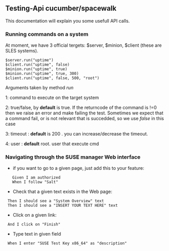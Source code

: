 ## Testing-Api cucumber/spacewalk

This documentation will explain you some usefull API calls.


### Running commands on a system

At moment, we have 3 official tergets: $server, $minion, $client (these are SLES systems).

```console
$server.run("uptime")
$client.run("uptime", false)
$minion.run("uptime", true)
$minion.run("uptime", true, 300)
$client.run("uptime", false, 500, "root")
```
Arguments taken by method *run*

1: command to execute on the target system

2: true/false, by **default** is true. If the returncode of the command is !=0 then we raise an error and make failing the test. 
   Sometimes we expect that a command fail, or is not relevant that is succedded, so we use *false* in this case

3: timeout : **default** is 200 . you can increase/decrease the timeout.

4: user : **default** root. user that execute cmd


### Navigating through the SUSE manager Web interface

* if you want to go to a given page, just add this to your feature:

```
   Given I am authorized
   When I follow "Salt"
```

* Check that a given text exists in the Web page:

```
 Then I should see a "System Overview" text
 Then I should see a "INSERT YOUR TEXT HERE" text
```

* Click on a given link:

```
 And I click on "Finish"
```

* Type text in given field 

```
 When I enter "SUSE Test Key x86_64" as "description"
```
